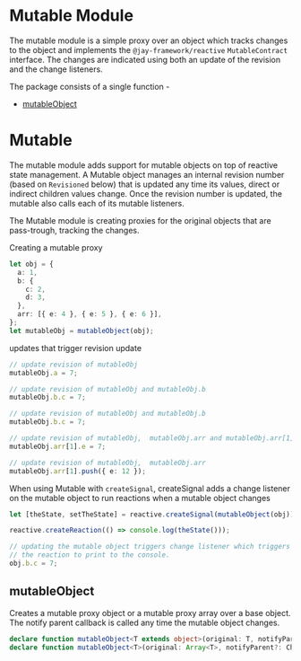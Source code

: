 # Mutable Module

The mutable module is a simple proxy over an object which tracks changes to the object and implements the
`@jay-framework/reactive` `MutableContract` interface. The changes are indicated using both an update of the revision and the change listeners.

The package consists of a single function -

- [mutableObject](#mutableObject)

# <a name="mutable">Mutable</a>

The mutable module adds support for mutable objects on top of reactive state management.
A Mutable object manages an internal revision number (based on `Revisioned` below) that is updated any time its values,
direct or indirect children values change. Once the revision number is updated, the mutable also calls
each of its mutable listeners.

The Mutable module is creating proxies for the original objects that are pass-trough, tracking the changes.

Creating a mutable proxy

```typescript
let obj = {
  a: 1,
  b: {
    c: 2,
    d: 3,
  },
  arr: [{ e: 4 }, { e: 5 }, { e: 6 }],
};
let mutableObj = mutableObject(obj);
```

updates that trigger revision update

```typescript
// update revision of mutableObj
mutableObj.a = 7;

// update revision of mutableObj and mutableObj.b
mutableObj.b.c = 7;

// update revision of mutableObj and mutableObj.b
mutableObj.b.c = 7;

// update revision of mutableObj,  mutableObj.arr and mutableObj.arr[1]
mutableObj.arr[1].e = 7;

// update revision of mutableObj,  mutableObj.arr
mutableObj.arr[1].push({ e: 12 });
```

When using Mutable with `createSignal`, createSignal adds a change listener on the mutable object to run
reactions when a mutable object changes

```typescript
let [theState, setTheState] = reactive.createSignal(mutableObject(obj));

reactive.createReaction(() => console.log(theState()));

// updating the mutable object triggers change listener which triggers state change, and in turn triggers
// the reaction to print to the console.
obj.b.c = 7;
```

## <a name="mutableObject">mutableObject</a>

Creates a mutable proxy object or a mutable proxy array over a base object.
The notify parent callback is called any time the mutable object changes.

```typescript
declare function mutableObject<T extends object>(original: T, notifyParent?: ChangeListener): T;
declare function mutableObject<T>(original: Array<T>, notifyParent?: ChangeListener): Array<T>;
```

